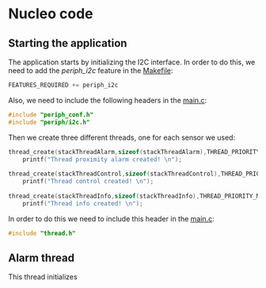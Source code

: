 # Nucleo code

## Starting the application
The application starts by initializing the I2C interface. In order to do this, we need to add the *periph_i2c* feature in the [Makefile](https://github.com/IlKaiser/IoT_Group-Project/blob/main/nucleo_code/Makefile):

```c
FEATURES_REQUIRED += periph_i2c
```

Also, we need to include the following headers in the [main.c](https://github.com/IlKaiser/IoT_Group-Project/blob/main/nucleo_code/main.c):

```c
#include "periph_conf.h"
#include "periph/i2c.h"
```

Then we create three different threads, one for each sensor we used:
```c
thread_create(stackThreadAlarm,sizeof(stackThreadAlarm),THREAD_PRIORITY_MAIN,0,threadAlarm,NULL,"Thread Alarm detection");
	printf("Thread proximity alarm created! \n");
	
thread_create(stackThreadControl,sizeof(stackThreadControl),THREAD_PRIORITY_MAIN,0,threadControl,NULL,"Thread Control");
	printf("Thread control created! \n");
	
thread_create(stackThreadInfo,sizeof(stackThreadInfo),THREAD_PRIORITY_MAIN,0,threadInfo,NULL,"Thread Info ");
	printf("Thread info created! \n");
```

In order to do this we need to include this header in the [main.c](https://github.com/IlKaiser/IoT_Group-Project/blob/main/nucleo_code/main.c):

```c
#include "thread.h"
```

## Alarm thread

This thread initializes








